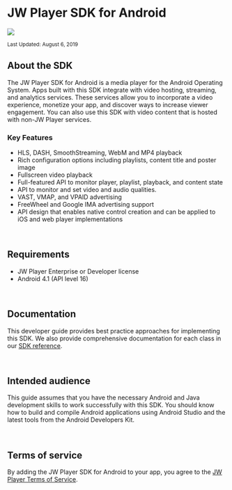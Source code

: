 # JW Player SDK for Android

<img src="https://img.shields.io/badge/SDK-Android%20v3-0AAC29.svg?logo=android">

<sup>Last Updated: August 6, 2019

## About the SDK

The JW Player SDK for Android is a media player for the Android Operating System. Apps built with this SDK integrate with video hosting, streaming, and analytics services. These services allow you to incorporate a video experience, monetize your app, and discover ways to increase viewer engagement. You can also use this SDK with video content that is hosted with non-JW Player services.

### Key Features

* HLS, DASH, SmoothStreaming, WebM and MP4 playback
* Rich configuration options including playlists, content title and poster image
* Fullscreen video playback
* Full-featured API to monitor player, playlist, playback, and content state
* API to monitor and set video and audio qualities.
* VAST, VMAP, and VPAID advertising
* FreeWheel and Google IMA advertising support
* API design that enables native control creation and can be applied to iOS and web player implementations 

<br/>

## Requirements

* JW Player Enterprise or Developer license
* Android 4.1 (API level 16)

<br/>

## Documentation

This developer guide provides best practice approaches for implementing this SDK. We also provide comprehensive documentation for each class in our [SDK reference](https://developer.jwplayer.com/sdk/android/reference/). 

<br/>

## Intended audience

This guide assumes that you have the necessary Android and Java development skills to work successfully with this SDK. You should know how to build and compile Android applications using Android Studio and the latest tools from the Android Developers Kit.

<br/>

## Terms of service

By adding the JW Player SDK for Android to your app, you agree to the [JW Player Terms of Service](https://www.jwplayer.com/tos/).
